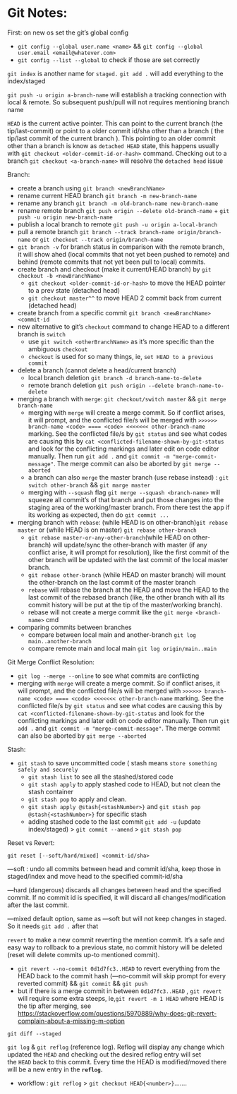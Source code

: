 # Git Notes:

First: on new os set the git’s global config 

- `git config --global user.name <name>`  && `git config --global user.email <email@whatever.com>`
- `git config --list --global` to check if those are set correctly

`git index` is another name for `staged.`  `git add .` will add everything to the index/staged

`git push -u origin a-branch-name` will establish a tracking connection with local & remote. So subsequent push/pull will not requires mentioning branch name

`HEAD` is the current active pointer. This can point to the current branch (the tip/last-commit) or point to a older commit id/sha other than a branch ( the tip/last commit of the current branch ). This pointing to an older commit other than a branch is know as `detached HEAD` state, this happens usually with `git checkout <older-commit-id-or-hash>` command. Checking out to a branch `git checkout <a-branch-name>` will resolve the `detached head`  issue

Branch:

- create a branch using `git branch <newBranchName>`
- rename current HEAD branch `git branch -m new-branch-name`
- rename any branch `git branch -m old-branch-name new-branch-name`
- rename remote branch `git push origin --delete old-branch-name` + `git push -u origin new-branch-name`
- publish a local branch to remote `git push -u origin a-local-branch`
- pull a remote branch `git branch --track branch-name origin/branch-name` or `git checkout --track origin/branch-name`
- `git branch -v` for branch status in comparison with the remote branch, it will show ahed (local commits that not yet been pushed to remote) and behind (remote commits that not yet been pull to local) commits.
- create branch and checkout (make it current/HEAD branch) by `git checkout -b <newBranchName>`
    - `git checkout <older-commit-id-or-hash>` to move the HEAD pointer to a prev state (detached head)
    - `git checkout master^^` to move HEAD 2 commit back from current (detached head)
- create branch from a specific commit `git branch <newBranchName> <commit-id`
- new alternative to git’s `checkout` command to change HEAD to a different branch is `switch`
    - use `git switch <otherBranchName>` as it’s more specific than the ambiguous `checkout`
    - `checkout` is used for so many things, ie, `set HEAD to a previous commit`
- delete a branch (cannot delete a head/current branch)
    - local branch deletion `git branch -d branch-name-to-delete`
    - remote branch deletion `git push origin --delete branch-name-to-delete`
- merging a branch with `merge`: `git checkout/switch master` && `git merge branch-name`
    - merging with `merge` will create a merge commit. So if conflict arises, it will prompt, and the conflicted file/s will be merged with `>>>>>> branch-name <code> ==== <code> <<<<<<< other-branch-name` marking. See the conflicted file/s by `git status` and see what codes are causing this by `cat <conflicted-filename-shown-by-git-status` and look for the conflicting markings and later edit on code editor manually. Then run `git add .` and `git commit -m "merge-commit-message"`. The merge commit can also be aborted by `git merge --aborted`
    - a branch can also `merge` the master branch (use rebase instead) : `git switch other-branch` && `git marge master`
    - merging with `--squash` flag `git merge --squash <branch-name>` will squeeze all commit’s of that branch and put those changes into the staging area of the working/master branch. From there test the app if its working as expected, then do `git commit ...`
- merging branch with `rebase`:  (while HEAD is on other-branch)`git rebase master` or (while HEAD is on master) `git rebase other-branch`
    - `git rebase master-or-any-other-branch`(while HEAD on other-branch) will update/sync the other-branch with master (if any conflict arise, it will prompt for resolution), like the first commit of the other branch will be updated with the last commit of the local master branch.
    - `git rebase other-branch` (while HEAD on master branch) will mount the other-branch on the last commit of the master branch
    - `rebase` will rebase the branch at the HEAD and move the HEAD to the last commit of the rebased branch (like, the other branch with all its commit history will be put at the tip of the master/working branch).
    - rebase will not create a merge commit like the `git merge <branch-name>` cmd
- comparing commits between branches
    - compare between local main and another-branch `git log main..another-branch`
    - compare remote main and local main `git log origin/main..main`

Git Merge Conflict Resolution:

- `git log --merge --online` to see what commits are conflicting
- merging with `merge` will create a merge commit. So if conflict arises, it will prompt, and the conflicted file/s will be merged with `>>>>>> branch-name <code> ==== <code> <<<<<<< other-branch-name` marking. See the conflicted file/s by `git status` and see what codes are causing this by `cat <conflicted-filename-shown-by-git-status` and look for the conflicting markings and later edit on code editor manually. Then run `git add .` and `git commit -m "merge-commit-message"`. The merge commit can also be aborted by `git merge --aborted`

Stash:

- `git stash` to save uncommitted code ( stash means `store something safely and securely`
    - `git stash list` to see all the stashed/stored code
    - `git stash apply` to apply stashed code to HEAD, but not clean the stash container
    - `git stash pop` to apply and clean.
    - `git stash apply @stash{<stashNumber>}` and `git stash pop @stash{<stashNumber>}` for specific stash
    - adding stashed code to the last commit `git add -u` (update index/staged) > `git commit --amend` > `git stash pop`

Reset vs Revert:

`git reset [--soft/hard/mixed] <commit-id/sha>` 

—soft : undo all commits between head and commit id/sha, keep those in staged/index and move head to the specified commit-id/sha

—hard (dangerous) discards all changes between head and the specified commit. If no commit id is specified, it will discard all changes/modification after the last commit.

—mixed default option, same as —soft but will not keep changes in staged. So it needs `git add .` after that

`revert` to make a new commit reverting the mention commit. It’s a safe and easy way to rollback to a previous state, no commit history will be deleted (reset will delete commits up-to mentioned commit). 

- `git revert --no-commit 0d1d7fc3..HEAD` to revert everything from the HEAD back to the commit hash (—no-commit will skip prompt for every reverted commit) && `git commit` && `git push`
- but if there is a merge commit in between `0d1d7fc3..HEAD` , `git revert` will require some extra steeps, ie,`git revert -m 1 HEAD` where HEAD is the tip after merging, see https://stackoverflow.com/questions/5970889/why-does-git-revert-complain-about-a-missing-m-option

`git diff --staged` 

`git log` & `git reflog` (reference log). Reflog will display any change which updated the `HEAD` and checking out the desired reflog entry will set the `HEAD` back to this commit. Every time the HEAD is modified/moved there will be a new entry in the **`reflog`.** 

- workflow : `git reflog` > `git checkout HEAD{<number>}`.......